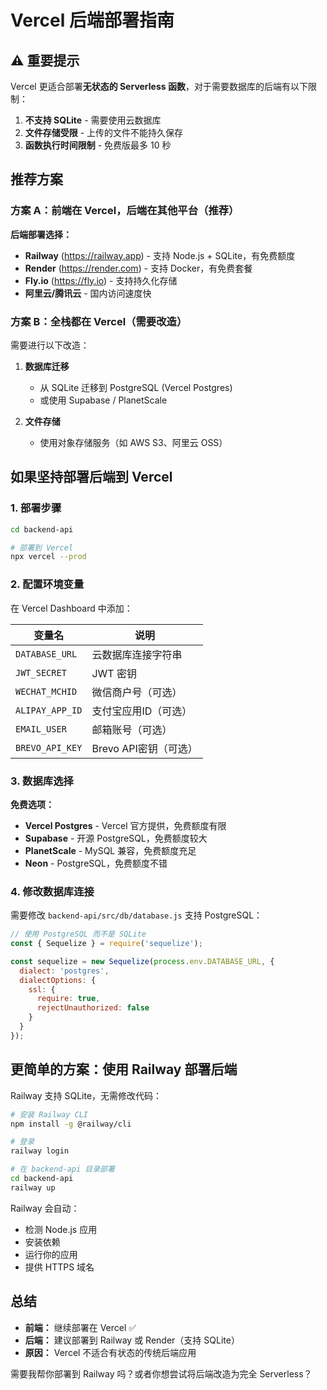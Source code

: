 # Vercel 后端部署指南

## ⚠️ 重要提示

Vercel 更适合部署**无状态的 Serverless 函数**，对于需要数据库的后端有以下限制：

1. **不支持 SQLite** - 需要使用云数据库
2. **文件存储受限** - 上传的文件不能持久保存
3. **函数执行时间限制** - 免费版最多 10 秒

## 推荐方案

### 方案 A：前端在 Vercel，后端在其他平台（推荐）

**后端部署选择：**
- **Railway** (https://railway.app) - 支持 Node.js + SQLite，有免费额度
- **Render** (https://render.com) - 支持 Docker，有免费套餐
- **Fly.io** (https://fly.io) - 支持持久化存储
- **阿里云/腾讯云** - 国内访问速度快

### 方案 B：全栈都在 Vercel（需要改造）

需要进行以下改造：

1. **数据库迁移**
   - 从 SQLite 迁移到 PostgreSQL (Vercel Postgres)
   - 或使用 Supabase / PlanetScale

2. **文件存储**
   - 使用对象存储服务（如 AWS S3、阿里云 OSS）

## 如果坚持部署后端到 Vercel

### 1. 部署步骤

```bash
cd backend-api

# 部署到 Vercel
npx vercel --prod
```

### 2. 配置环境变量

在 Vercel Dashboard 中添加：

| 变量名 | 说明 |
|--------|------|
| `DATABASE_URL` | 云数据库连接字符串 |
| `JWT_SECRET` | JWT 密钥 |
| `WECHAT_MCHID` | 微信商户号（可选） |
| `ALIPAY_APP_ID` | 支付宝应用ID（可选） |
| `EMAIL_USER` | 邮箱账号（可选） |
| `BREVO_API_KEY` | Brevo API密钥（可选） |

### 3. 数据库选择

**免费选项：**
- **Vercel Postgres** - Vercel 官方提供，免费额度有限
- **Supabase** - 开源 PostgreSQL，免费额度较大
- **PlanetScale** - MySQL 兼容，免费额度充足
- **Neon** - PostgreSQL，免费额度不错

### 4. 修改数据库连接

需要修改 `backend-api/src/db/database.js` 支持 PostgreSQL：

```javascript
// 使用 PostgreSQL 而不是 SQLite
const { Sequelize } = require('sequelize');

const sequelize = new Sequelize(process.env.DATABASE_URL, {
  dialect: 'postgres',
  dialectOptions: {
    ssl: {
      require: true,
      rejectUnauthorized: false
    }
  }
});
```

## 更简单的方案：使用 Railway 部署后端

Railway 支持 SQLite，无需修改代码：

```bash
# 安装 Railway CLI
npm install -g @railway/cli

# 登录
railway login

# 在 backend-api 目录部署
cd backend-api
railway up
```

Railway 会自动：
- 检测 Node.js 应用
- 安装依赖
- 运行你的应用
- 提供 HTTPS 域名

## 总结

- **前端：** 继续部署在 Vercel ✅
- **后端：** 建议部署到 Railway 或 Render（支持 SQLite）
- **原因：** Vercel 不适合有状态的传统后端应用

需要我帮你部署到 Railway 吗？或者你想尝试将后端改造为完全 Serverless？